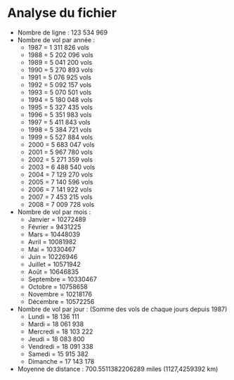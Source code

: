 # Analyse du fichier

- Nombre de ligne : 123 534 969
- Nombre de vol par année :
    - 1987 = 1 311 826 vols
    - 1988 = 5 202 096 vols
    - 1989 = 5 041 200 vols
    - 1990 = 5 270 893 vols
    - 1991 = 5 076 925 vols
    - 1992 = 5 092 157 vols
    - 1993 = 5 070 501 vols
    - 1994 = 5 180 048 vols
    - 1995 = 5 327 435 vols
    - 1996 = 5 351 983 vols
    - 1997 = 5 411 843 vols
    - 1998 = 5 384 721 vols
    - 1999 = 5 527 884 vols
    - 2000 = 5 683 047 vols
    - 2001 = 5 967 780 vols
    - 2002 = 5 271 359 vols
    - 2003 = 6 488 540 vols
    - 2004 = 7 129 270 vols
    - 2005 = 7 140 596 vols
    - 2006 = 7 141 922 vols
    - 2007 = 7 453 215 vols
    - 2008 = 7 009 728 vols
- Nombre de vol par mois :
    - Janvier = 10272489
    - Février = 9431225
    - Mars = 10448039
    - Avril = 10081982
    - Mai = 10330467
    - Juin = 10226946
    - Juillet = 10571942
    - Août = 10646835
    - Septembre = 10330467
    - Octobre = 10758658
    - Novembre = 10218176
    - Décembre = 10572256
- Nombre de vol par jour : (Somme des vols de chaque jours depuis 1987)
    - Lundi = 18 136 111
    - Mardi = 18 061 938
    - Mercredi = 18 103 222
    - Jeudi = 18 083 800
    - Vendredi = 18 091 338
    - Samedi = 15 915 382
    - Dimanche = 17 143 178
- Moyenne de distance : 700.5511382206289 miles (1127,4259392 km)